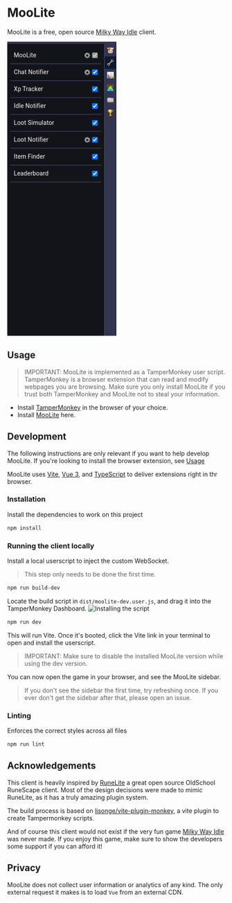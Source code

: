 # MooLite

MooLite is a free, open source [Milky Way Idle](https://www.milkywayidle.com/) client.

![MooLite](./docs/MooLite.png)

## Usage

> IMPORTANT: MooLite is implemented as a TamperMonkey user script.
> TamperMonkey is a browser extension that can read and modify webpages you are browsing.
> Make sure you only install MooLite if you trust both TamperMonkey and MooLite not to steal your information.

- Install [TamperMonkey](https://www.tampermonkey.net/) in the browser of your choice.
- Install [MooLite](https://github.com/Ishadijcks/MooLite/raw/release/dist/moolite.user.js) here.

## Development

The following instructions are only relevant if you want to help develop MooLite.
If you're looking to install the browser extension, see [Usage](#usage)

MooLite uses [Vite](https://vitejs.dev/), [Vue 3](https://vuejs.org/), and [TypeScript](https://www.typescriptlang.org/)
to deliver extensions right in thr browser.

### Installation

Install the dependencies to work on this project

```bash
npm install
```

### Running the client locally

Install a local userscript to inject the custom WebSocket.
> This step only needs to be done the first time.

```bash
npm run build-dev
```

Locate the build script in `dist/moolite-dev.user.js`, and drag it into the TamperMonkey Dashboard.
![Installing the script](https://i.imgur.com/imdSfJL.gif)

```bash
npm run dev
```

This will run Vite. Once it's booted, click the Vite link in your terminal to open and install the userscript.

> IMPORTANT: Make sure to disable the installed MooLite version while using the dev version.

You can now open the game in your browser, and see the MooLite sidebar.

> If you don't see the sidebar the first time, try refreshing once.
> If you ever don't get the sidebar after that, please open an issue.

### Linting

Enforces the correct styles across all files

```bash
npm run lint
```

## Acknowledgements

This client is heavily inspired by [RuneLite](https://github.com/runelite/runelite/) a great open source OldSchool
RuneScape client.
Most of the design decisions were made to mimic RuneLite, as it has a truly amazing plugin system.

The build process is based on [lisonge/vite-plugin-monkey](https://github.com/lisonge/vite-plugin-monkey), a vite plugin
to create Tampermonkey scripts.

And of course this client would not exist if the very fun game [Milky Way Idle](https://www.milkywayidle.com/) was never
made.
If you enjoy this game, make sure to show the developers some support if you can afford it!

## Privacy

MooLite does not collect user information or analytics of any kind.
The only external request it makes is to load `Vue` from an external CDN.
